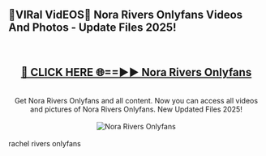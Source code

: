 <h2>🔴VIRal VidEOS🔴 Nora Rivers Onlyfans Videos And Photos - Update Files 2025!</h2>
<br>
<div align="center">
<h2><a href="https://virallinks.top/odZfE0" rel="nofollow">🔴 CLICK HERE 🌐==►► Nora Rivers Onlyfans</a></h2>
<br>
Get Nora Rivers Onlyfans and all content. Now you can access all videos and pictures of Nora Rivers Onlyfans. New Updated Files 2025!
<br>
<br>
<a href="https://virallinks.top/odZfE0" rel="nofollow" data-target="animated-image.originalLink"><img src="https://i.imgur.com/dJHk4Zq.gif)" alt="Nora Rivers Onlyfans" style="max-width: 100%; display: inline-block;" data-target="animated-image.originalImage"></a>
</div>
<br>
rachel rivers onlyfans